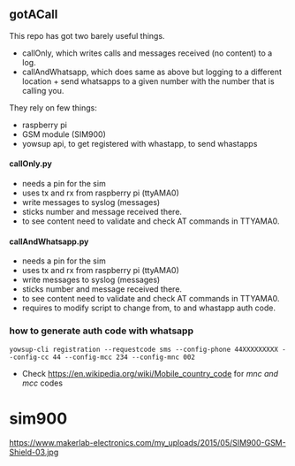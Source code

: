 ## gotACall ##

This repo has got two barely useful things.

- callOnly, which writes calls and messages received (no content) to a log. 
- callAndWhatsapp, which does same as above but logging to a different location + send whatsapps to a given number with the number that is calling you.

They rely on few things:
 - raspberry pi
 - GSM module (SIM900)
 - yowsup api, to get registered with whastapp, to send whastapps

#### callOnly.py ####

- needs a pin for the sim
- uses tx and rx from raspberry pi (ttyAMA0)
- write messages to syslog (messages)
- sticks number and message received there.
- to see content need to validate and check AT commands in TTYAMA0.


#### callAndWhatsapp.py ####

- needs a pin for the sim
- uses tx and rx from raspberry pi (ttyAMA0)
- write messages to syslog (messages)
- sticks number and message received there.
- to see content need to validate and check AT commands in TTYAMA0.
- requires to modify script to change from, to and whastapp auth code.


### how to generate auth code with whatsapp ### 

```yowsup-cli registration --requestcode sms --config-phone 44XXXXXXXXX --config-cc 44 --config-mcc 234 --config-mnc 002```
- Check https://en.wikipedia.org/wiki/Mobile_country_code for *mnc and mcc* codes


# sim900

https://www.makerlab-electronics.com/my_uploads/2015/05/SIM900-GSM-Shield-03.jpg
